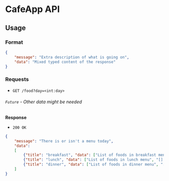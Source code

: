 # CafeApp API

## Usage

### Format

```json
{
    "message": "Extra description of what is going on",
    "data": "Mixed typed content of the response"
}
```

### Requests

- `GET /food?day=<int:day>`

###### `Future` - Other data might be needed

**Response**

 - `200 OK`
 
```json
{
    "message": "There is or isn't a menu today",
    "data": 
    [
        {"title": "breakfast", "data": ["List of foods in breakfast menu", "[] if no food"]},
        {"title": "lunch", "data": ["List of foods in lunch menu", "[] if no food"]},
        {"title": "dinner", "data": ["List of foods in dinner menu", "[] if no food"]}
    ]
}
```

